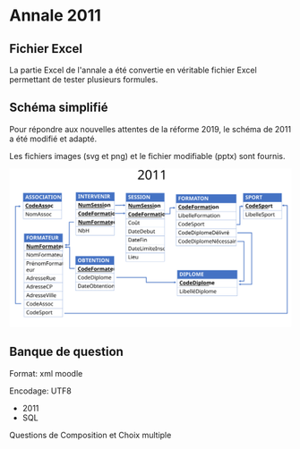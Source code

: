 # Annale 2011

## Fichier Excel

La partie Excel de l'annale a été convertie en véritable fichier Excel permettant de tester plusieurs formules.



## Schéma simplifié

Pour répondre aux nouvelles attentes de la réforme 2019, le schéma de 2011 a été modifié et adapté.

Les fichiers images (svg et png) et le fichier modifiable (pptx) sont fournis.

![Schéma 2011 simplifié](./2011-simple.svg)

## Banque de question

Format: xml moodle

Encodage: UTF8


* 2011 
 * SQL 

Questions de Composition et Choix multiple
